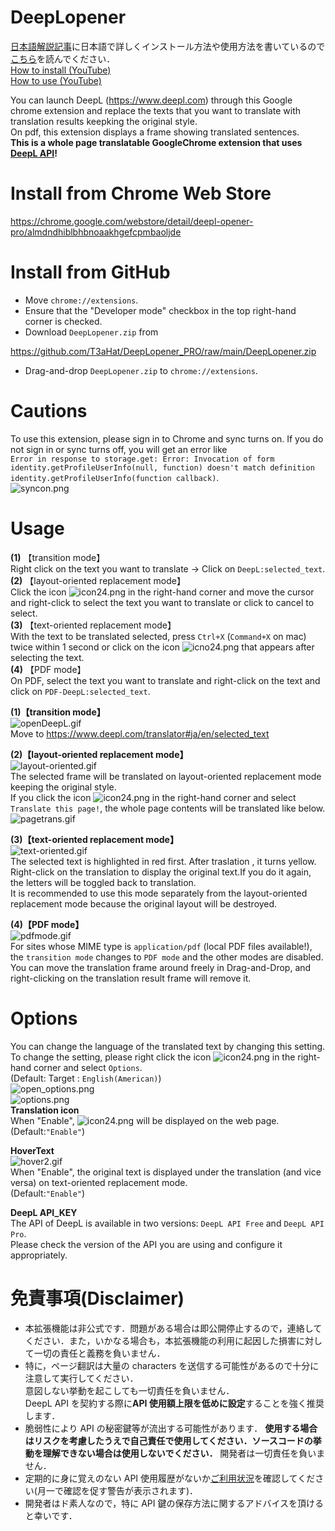 # DeepLopener

[日本語解説記事](https://t3ahat.hateblo.jp/entry/2020/12/05/DeepLopener_PRO)に日本語で詳しくインストール方法や使用方法を書いているので[こちら](https://t3ahat.hateblo.jp/entry/2020/12/05/DeepLopener_PRO)を読んでください．  
[How to install (YouTube) ](https://youtu.be/bD3ATu0IHUs)  
[How to use (YouTube) ](https://www.youtube.com/watch?v=ZBT7Br3tHCc)

You can launch DeepL (https://www.deepl.com) through this Google chrome extension and replace the texts that you want to translate with translation results keepking the original style.  
On pdf, this extension displays a frame showing translated sentences.  
**This is a whole page translatable GoogleChrome extension that uses [DeepL API](https://www.deepl.com/pro#developer)!**

# Install from Chrome Web Store

https://chrome.google.com/webstore/detail/deepl-opener-pro/almdndhiblbhbnoaakhgefcpmbaoljde

# Install from GitHub

- Move `chrome://extensions`.
- Ensure that the "Developer mode" checkbox in the top right-hand corner is checked.
- Download `DeepLopener.zip` from

https://github.com/T3aHat/DeepLopener_PRO/raw/main/DeepLopener.zip

- Drag-and-drop `DeepLopener.zip` to `chrome://extensions`.

# Cautions

To use this extension, please sign in to Chrome and sync turns on. If you do not sign in or sync turns off, you will get an error like  
`Error in response to storage.get: Error: Invocation of form identity.getProfileUserInfo(null, function) doesn't match definition identity.getProfileUserInfo(function callback)`.  
![syncon.png](https://github.com/T3aHat/DeepLopener_PRO/raw/main/images/syncon.png)

# Usage

**(1)** 【transition mode】  
Right click on the text you want to translate → Click on `DeepL:selected_text`.  
**(2)** 【layout-oriented replacement mode】  
Click the icon ![icon24.png](https://github.com/T3aHat/DeepLopener_PRO/raw/main/icon24.png) in the right-hand corner and
move the cursor and right-click to select the text you want to translate or click to cancel to select.  
**(3)** 【text-oriented replacement mode】  
With the text to be translated selected, press `Ctrl+X` (`Command+X` on mac) twice within 1 second or click on the icon ![icno24.png](https://github.com/T3aHat/DeepLopener_PRO/raw/main/icon24.png) that appears after selecting the text.  
**(4)** 【PDF mode】  
On PDF, select the text you want to translate and right-click on the text and click on `PDF-DeepL:selected_text`.

**(1)【transition mode】**  
![openDeepL.gif](https://github.com/T3aHat/DeepLopener_PRO/blob/main/images/openDeepL.gif)  
Move to https://www.deepl.com/translator#ja/en/selected_text

**(2)【layout-oriented replacement mode】**  
![layout-oriented.gif](https://github.com/T3aHat/DeepLopener_PRO/blob/main/images/layout-oriented.gif)  
The selected frame will be translated on layout-oriented replacement mode keeping the original style.  
If you click the icon ![icon24.png](https://github.com/T3aHat/DeepLopener_PRO/raw/main/icon24.png) in the right-hand corner and
select `Translate this page!`, the whole page contents will be translated like below.  
![pagetrans.gif](https://github.com/T3aHat/DeepLopener_PRO/blob/main/images/pagetrans.gif)

**(3)【text-oriented replacement mode】**  
![text-oriented.gif](https://github.com/T3aHat/DeepLopener_PRO/blob/main/images/text-oriented.gif)  
The selected text is highlighted in red first. After traslation , it turns yellow.  
Right-click on the translation to display the original text.If you do it again, the letters will be toggled back to translation.  
It is recommended to use this mode separately from the layout-oriented replacement mode because the original layout will be destroyed.

**(4)【PDF mode】**  
![pdfmode.gif](https://github.com/T3aHat/DeepLopener_PRO/blob/main/images/pdfmode.gif)  
For sites whose MIME type is `application/pdf` (local PDF files available!), the `transition mode` changes to `PDF mode` and the other modes are disabled.  
You can move the translation frame around freely in Drag-and-Drop, and right-clicking on the translation result frame will remove it.

# Options

You can change the language of the translated text by changing this setting.  
To change the setting, please right click the icon ![icon24.png](https://github.com/T3aHat/DeepLopener_PRO/raw/main/icon24.png) in the right-hand corner and select `Options`.  
(Default: Target : `English(American)`)  
![open_options.png](https://github.com/T3aHat/DeepLopener_PRO/blob/main/images/open_options.png)  
![options.png](https://github.com/T3aHat/DeepLopener_PRO/blob/main/images/options.png)  
**Translation icon**  
When "Enable", ![icon24.png](https://github.com/T3aHat/DeepLopener_PRO/raw/main/icon24.png) will be displayed on the web page.  
(Default:`"Enable"`)

**HoverText**  
![hover2.gif](https://github.com/T3aHat/DeepLopener_PRO/blob/main/images/hover.gif)  
When "Enable", the original text is displayed under the translation (and vice versa) on text-oriented replacement mode.  
(Default:`"Enable"`)

**DeepL API_KEY**  
The API of DeepL is available in two versions: `DeepL API Free` and `DeepL API Pro`.  
Please check the version of the API you are using and configure it appropriately.

# 免責事項(Disclaimer)

- 本拡張機能は非公式です．問題がある場合は即公開停止するので，連絡してください．また，いかなる場合も，本拡張機能の利用に起因した損害に対して一切の責任と義務を負いません．
- 特に，ページ翻訳は大量の characters を送信する可能性があるので十分に注意して実行してください．  
  意図しない挙動を起こしても一切責任を負いません．  
  DeepL API を契約する際に**API 使用額上限を低めに設定**することを強く推奨します．
- 脆弱性により API の秘密鍵等が流出する可能性があります． **使用する場合はリスクを考慮したうえで自己責任で使用してください．ソースコードの挙動を理解できない場合は使用しないでください．** 開発者は一切責任を負いません．
- 定期的に身に覚えのない API 使用履歴がないか[ご利用状況](https://www.deepl.com/pro-account.html?page=category_usage)を確認してください(月一で確認を促す警告が表示されます)．
- 開発者はド素人なので，特に API 鍵の保存方法に関するアドバイスを頂けると幸いです．
